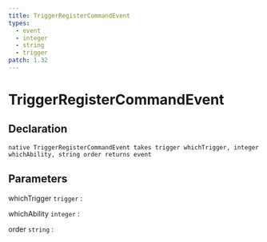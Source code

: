 ```yaml
---
title: TriggerRegisterCommandEvent
types:
  - event
  - integer
  - string
  - trigger
patch: 1.32
---
```


# TriggerRegisterCommandEvent

## Declaration

```jass
native TriggerRegisterCommandEvent takes trigger whichTrigger, integer whichAbility, string order returns event
```

## Parameters
whichTrigger `trigger`
: 

whichAbility `integer`
: 

order `string`
: 
